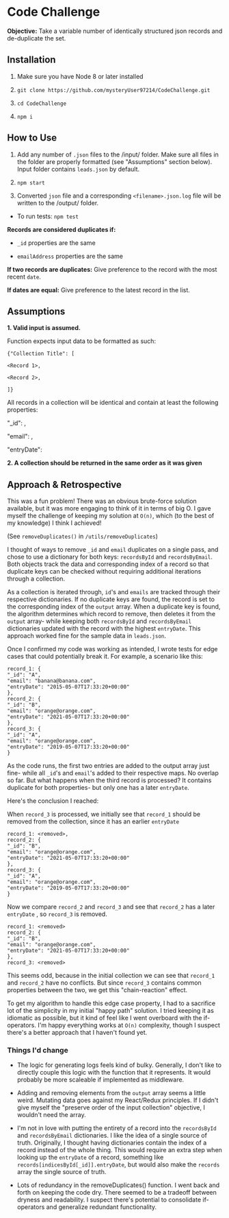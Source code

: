 


# Code Challenge

**Objective:** Take a variable number of identically structured json records and de-duplicate the set.

## Installation



1. Make sure you have Node 8 or later installed

2. `git clone https://github.com/mysteryUser97214/CodeChallenge.git`

3. `cd CodeChallenge`

4. `npm i`



## How to Use

1. Add any number of `.json` files to the /input/ folder. Make sure all files in the folder are properly formatted (see "Assumptions" section below). Input folder contains `leads.json` by default.

2. `npm start`

3. Converted `json` file and a corresponding `<filename>.json.log` file will be written to the /output/ folder.

- To run tests: `npm test`




**Records are considered duplicates if:**

- `_id` properties are the same

- `emailAddress` properties are the same



**If two records are duplicates:** Give preference to the record with the most recent `date`.



**If dates are equal:** Give preference to the latest record in the list.




## Assumptions

**1. Valid input is assumed.**

Function expects input data to be formatted as such:


```
{"Collection Title": [

<Record 1>,

<Record 2>,

]}
```


All records in a collection will be identical and contain at least the following properties:



"_id": <String>,

"email": <String>,

"entryDate": <Date>



**2. A collection should be returned in the same order as it was given**



## Approach & Retrospective

This was a fun problem! There was an obvious brute-force solution available, but it was more engaging to think of it in terms of big O. I gave myself the challenge of keeping my solution at `O(n)`, which (to the best of my knowledge) I think I achieved!



(See `removeDuplicates()` in `/utils/removeDuplicates`)



I thought of ways to remove `_id` and `email` duplicates on a single pass, and chose to use a dictionary for both keys: `recordsById` and `recordsByEmail`. Both objects track the data and corresponding index of a record so that duplicate keys can be checked without requiring additional iterations through a collection.



As a collection is iterated through, `id`'s and `emails` are tracked through their respective dictionaries. If no duplicate keys are found, the record is set to the corresponding index of the `output` array. When a duplicate key is found, the algorithm determines which record to remove, then deletes it from the `output` array- while keeping both `recordsById` and `recordsByEmail` dictionaries updated with the record with the highest `entryDate`. This approach worked fine for the sample data in `leads.json`.


Once I confirmed my code was working as intended, I wrote tests for edge cases that could potentially break it. For example, a scenario like this:

```
record_1: {
"_id": "A",
"email": "banana@banana.com",
"entryDate": "2015-05-07T17:33:20+00:00"
},
record_2: {
"_id": "B",
"email": "orange@orange.com",
"entryDate": "2021-05-07T17:33:20+00:00"
},
record_3: {
"_id": "A",
"email": "orange@orange.com",
"entryDate": "2019-05-07T17:33:20+00:00"
}
```

As the code runs, the first two entries are added to the output array just fine- while all `_id`'s and `email`'s added to their respective maps. No overlap so far. But what happens when the third record is processed? It contains duplicate for both properties- but only one has a later `entryDate`.



Here's the conclusion I reached:

When `record_3` is processed, we initially see that `record_1` should be removed from the collection, since it has an earlier `entryDate`


```
record_1: <removed>,
record_2: {
"_id": "B",
"email": "orange@orange.com",
"entryDate": "2021-05-07T17:33:20+00:00"
},
record_3: {
"_id": "A",
"email": "orange@orange.com",
"entryDate": "2019-05-07T17:33:20+00:00"
}
```

Now we compare `record_2` and `record_3` and see that `record_2` has a later `entryDate` , so `record_3` is removed.


```
record_1: <removed>
record_2: {
"_id": "B",
"email": "orange@orange.com",
"entryDate": "2021-05-07T17:33:20+00:00"
},
record_3: <removed>
```

This seems odd, because in the initial collection we can see that `record_1` and `record_2` have no conflicts. But since `record_3` contains common properties between the two, we get this "chain-reaction" effect.



To get my algorithm to handle this edge case property, I had to a sacrifice lot of the simplicity in my initial "happy path" solution. I tried keeping it as idiomatic as possible, but it kind of feel like I went overboard with the if-operators.  I'm happy everything works at `O(n)` complexity, though I suspect there's a better approach that I haven't found yet.



### Things I'd change


- The logic for generating logs feels kind of bulky. Generally, I don't like to directly couple this logic with the function that it represents. It would probably be more scaleable if implemented as middleware.

- Adding and removing elements from the `output` array seems a little weird. Mutating data goes against my React/Redux principles. If I didn't give myself the  "preserve order of the input collection" objective, I wouldn't need the array.

- I'm not in love with putting the entirety of a record into the `recordsById` and `recordsByEmail` dictionaries. I like the idea of a single source of truth. Originally, I thought having dictionaries contain the index of a record instead of the whole thing. This would require an extra step when looking up the `entryDate` of a record, something like `records[indicesById[_id]].entryDate`,  but would also make the `records` array the single source of truth.

- Lots of redundancy in the removeDuplicates() function. I went back and forth on keeping the code dry. There seemed to be a tradeoff between dryness and readability. I suspect there's potential to consolidate if-operators and generalize redundant functionality.
